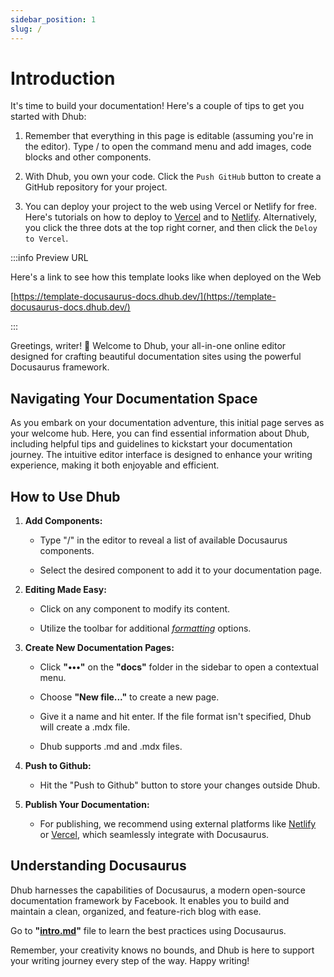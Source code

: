 ```yaml
---
sidebar_position: 1
slug: /
---
```


# Introduction

It's time to build your documentation! Here's a couple of tips to get you started with Dhub:

1. Remember that everything in this page is editable (assuming you're in the editor). Type / to open the command menu and add images, code blocks and other components.

2. With Dhub, you own your code. Click the `Push GitHub` button to create a GitHub repository for your project.

3. You can deploy your project to the web using Vercel or Netlify for free. Here's tutorials on how to deploy to [Vercel](https://vercel.com/guides/deploying-docusaurus-with-vercel) and to [Netlify](https://www.netlify.com/blog/2016/10/27/a-step-by-step-guide-deploying-a-static-site-or-single-page-app/). Alternatively, you click the three dots at the top right corner, and then click the `Deloy to Vercel`.

:::info Preview URL

Here's a link to see how this template looks like when deployed on the Web

[https://template-docusaurus-docs.dhub.dev/](https://template-docusaurus-docs.dhub.dev/)

:::

Greetings, writer! 🚀 Welcome to Dhub, your all-in-one online editor designed for crafting beautiful documentation sites using the powerful Docusaurus framework.

## Navigating Your Documentation Space

As you embark on your documentation adventure, this initial page serves as your welcome hub. Here, you can find essential information about Dhub, including helpful tips and guidelines to kickstart your documentation journey. The intuitive editor interface is designed to enhance your writing experience, making it both enjoyable and efficient.

## How to Use Dhub

1. **Add Components:**

   - Type "/" in the editor to reveal a list of available Docusaurus components.

   - Select the desired component to add it to your documentation page.

2. **Editing Made Easy:**

   - Click on any component to modify its content.

   - Utilize the toolbar for additional [_formatting_](#) options.

3. **Create New Documentation Pages:**

   - Click **"•••"** on the **"docs"** folder in the sidebar to open a contextual menu.

   - Choose **"New file..."** to create a new page.

   - Give it a name and hit enter. If the file format isn't specified, Dhub will create a .mdx file.

   - Dhub supports .md and .mdx files.

4. **Push to Github:**

   - Hit the "Push to Github" button to store your changes outside Dhub.

5. **Publish Your Documentation:**

   - For publishing, we recommend using external platforms like [Netlify](https://www.netlify.com/) or [Vercel](https://vercel.com/), which seamlessly integrate with Docusaurus.

## Understanding Docusaurus

Dhub harnesses the capabilities of Docusaurus, a modern open-source documentation framework by Facebook. It enables you to build and maintain a clean, organized, and feature-rich blog with ease.

Go to **"[intro.md](docs/intro.md)"** file to learn the best practices using Docusaurus.

Remember, your creativity knows no bounds, and Dhub is here to support your writing journey every step of the way. Happy writing!
